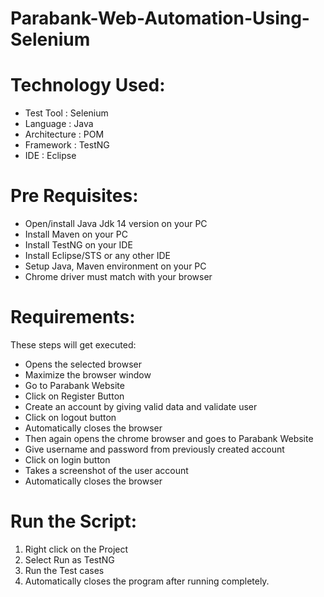 # Parabank-Web-Automation-Using-Selenium

# Technology Used:

- Test Tool : Selenium
- Language : Java
- Architecture : POM
- Framework : TestNG
- IDE : Eclipse

# Pre Requisites:

- Open/install Java Jdk 14 version on your PC
- Install Maven on your PC
- Install TestNG on your IDE
- Install Eclipse/STS or any other IDE
- Setup Java, Maven environment on your PC
- Chrome driver must match with your browser

# Requirements:

These steps will get executed: 

- Opens the selected browser
- Maximize the browser window
- Go to Parabank Website
- Click on Register Button
- Create an account by giving valid data and validate user
- Click on logout button
- Automatically closes the browser
- Then again opens the chrome browser and goes to Parabank Website
- Give username and password from previously created account
- Click on login button
- Takes a screenshot of the user account
- Automatically closes the browser

# Run the Script:

1. Right click on the Project
2. Select Run as TestNG
3. Run the Test cases
4. Automatically closes the program after running completely.
